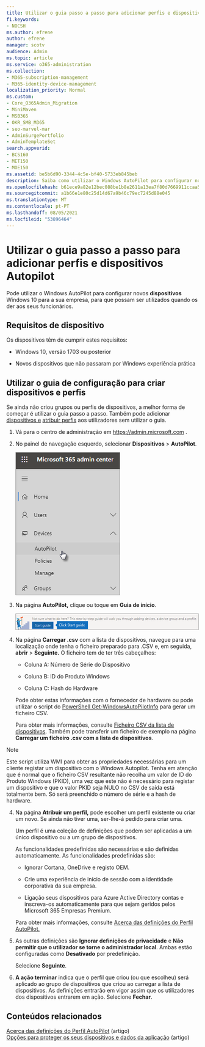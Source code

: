 ```yaml
---
title: Utilizar o guia passo a passo para adicionar perfis e dispositivos Autopilot
f1.keywords:
- NOCSH
ms.author: efrene
author: efrene
manager: scotv
audience: Admin
ms.topic: article
ms.service: o365-administration
ms.collection:
- M365-subscription-management
- M365-identity-device-management
localization_priority: Normal
ms.custom:
- Core_O365Admin_Migration
- MiniMaven
- MSB365
- OKR_SMB_M365
- seo-marvel-mar
- AdminSurgePortfolio
- AdminTemplateSet
search.appverid:
- BCS160
- MET150
- MOE150
ms.assetid: be5b6d90-3344-4c5e-bf40-5733eb845beb
description: Saiba como utilizar o Windows AutoPilot para configurar novos dispositivos Windows 10 para a sua empresa, de modo a ficarem prontos para utilização por funcionários.
ms.openlocfilehash: b61ece9a82e12bec088be1b8e2611a13ea7f80d7669911ccaa57df72bf75ee84
ms.sourcegitcommit: a1b66e1e80c25d14d67a9b46c79ec7245d88e045
ms.translationtype: MT
ms.contentlocale: pt-PT
ms.lasthandoff: 08/05/2021
ms.locfileid: "53896464"
---
```

# <a name="use-the-step-by-step-guide-to-add-autopilot-devices-and-profile"></a>Utilizar o guia passo a passo para adicionar perfis e dispositivos Autopilot

Pode utilizar o Windows AutoPilot para configurar novos **dispositivos** Windows 10 para a sua empresa, para que possam ser utilizados quando os der aos seus funcionários.
  
## <a name="device-requirements"></a>Requisitos de dispositivo

Os dispositivos têm de cumprir estes requisitos:
  
- Windows 10, versão 1703 ou posterior
    
- Novos dispositivos que não passaram por Windows experiência prática
    
## <a name="use-the-setup-guide-to-create-devices-and-profiles"></a>Utilizar o guia de configuração para criar dispositivos e perfis

Se ainda não criou grupos ou perfis de dispositivos, a melhor forma de começar é utilizar o guia passo a passo. Também pode adicionar [dispositivos e](create-and-edit-autopilot-devices.md) [atribuir perfis](create-and-edit-autopilot-profiles.md) aos utilizadores sem utilizar o guia. 
  
1. Vá para o centro de administração em <a href="https://go.microsoft.com/fwlink/p/?linkid=837890" target="_blank">https://admin.microsoft.com</a> .

2. No painel de navegação esquerdo, selecionar **Dispositivos** \> **AutoPilot**.

    ![No centro de administração, selecionar dispositivos e, em seguida, AutoPilot.](../media/AutoPilot.png)
  
2. Na página **AutoPilot,** clique ou toque em **Guia de início**.
    
    ![Click Start guide for step-by-step instructions for Autopilot.](../media/31662655-d1e6-437d-87ea-c0dec5da56f7.png)
  
3. Na página **Carregar .csv** com a lista de dispositivos, navegue para uma localização onde tenha o ficheiro preparado para .CSV e, em seguida, **abrir** \> **Seguinte.** O ficheiro tem de ter três cabeçalhos:
    
    - Coluna A: Número de Série do Dispositivo
    
    - Coluna B: ID do Produto Windows
    
    - Coluna C: Hash do Hardware
    
    Pode obter estas informações com o fornecedor de hardware ou pode utilizar o script do [PowerShell Get-WindowsAutoPilotInfo](https://www.powershellgallery.com/packages/Get-WindowsAutoPilotInfo) para gerar um ficheiro CSV. 
    
    Para obter mais informações, consulte [Ficheiro CSV da lista de dispositivos](../admin/misc/device-list.md). Também pode transferir um ficheiro de exemplo na página **Carregar um ficheiro .csv com a lista de dispositivos**. 
    
> [!NOTE]
> Este script utiliza WMI para obter as propriedades necessárias para um cliente registar um dispositivo com o Windows Autopilot. Tenha em atenção que é normal que o ficheiro CSV resultante não recolha um valor de ID do Produto Windows (PKID), uma vez que este não é necessário para registar um dispositivo e que o valor PKID seja NULO no CSV de saída está totalmente bem. Só será preenchido o número de série e a hash de hardware.
    
4. Na página **Atribuir um perfil,** pode escolher um perfil existente ou criar um novo. Se ainda não tiver uma, ser-lhe-á pedido para criar uma. 
    
    Um perfil é uma coleção de definições que podem ser aplicadas a um único dispositivo ou a um grupo de dispositivos.
    
    As funcionalidades predefinidas são necessárias e são definidas automaticamente. As funcionalidades predefinidas são:
    
    - Ignorar Cortana, OneDrive e registo OEM.
    
    - Crie uma experiência de início de sessão com a identidade corporativa da sua empresa.
    
    - Ligação seus dispositivos para Azure Active Directory contas e inscreva-os automaticamente para que sejam geridos pelos Microsoft 365 Empresas Premium.
    
    Para obter mais informações, consulte [Acerca das definições do Perfil AutoPilot.](autopilot-profile-settings.md) 
    
5. As outras definições são **Ignorar definições de privacidade** e **Não permitir que o utilizador se torne o administrador local**. Ambas estão configuradas como **Desativado** por predefinição. 
    
    Selecione **Seguinte**.
    
6. **A ação terminar** indica que o perfil que criou (ou que escolheu) será aplicado ao grupo de dispositivos que criou ao carregar a lista de dispositivos. As definições entrarão em vigor assim que os utilizadores dos dispositivos entrarem em ação. Selecione **Fechar**.

## <a name="related-content"></a>Conteúdos relacionados

[Acerca das definições do Perfil AutoPilot](autopilot-profile-settings.md) (artigo)\
[Opções para proteger os seus dispositivos e dados da aplicação](../admin/devices/choose-device-security.md) (artigo)
